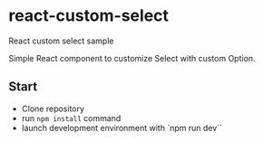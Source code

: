 # react-custom-select
React custom select sample

Simple React component to customize Select with custom Option.

## Start
- Clone repository
- run `npm install` command
- launch development environment with `npm run dev``

